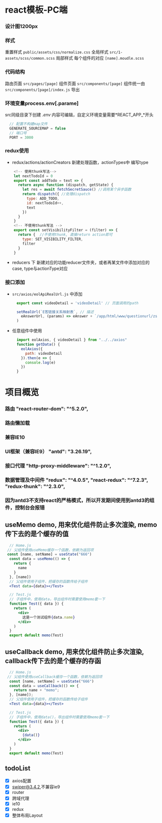 # react模板-PC端
### 设计图1200px
### 样式
  重置样式 `public/assets/css/normalize.css`
  全局样式 `src/1-assets/scss/common.scss`
  局部样式 每个组件的对应 `[name].moudle.scss`

### 代码结构
  路由页面 `src/pages/[page]`
  组件页面 `src/components/[page]`
    组件统一由 `src/components/[page]/index.js` 导出

### 环境变量process.env[.parame]
  src同级目录下创建 *.env* 内容可编辑，自定义环境变量需要*REACT_APP_*开头
```javascript
  // 配置不构建map文件
  GENERATE_SOURCEMAP = false
  // 端口号
  PORT = 3000
```

### redux使用
 * redux/actions/actionCreators 新建处理函数，actionTypes中 编写type
  ```javascript
      <!-- 使用thunk写法-->
      let nextTodoId = 0
      export const addTodo = text => {
        return async function (dispatch, getState) {
          let res = await fetchSecretSauce() //调用某个异步函数
          return dispatch({ //处理dispatch
            type: ADD_TODO,
            id: nextTodoId++,
            text
          })
        }
      }
      <!-- 不使用thunk写法 -->
      export const setVisibilityFilter = (filter) => {
        return {  //不使用thunk, 直接return action即可
          type: SET_VISIBILITY_FILTER,
          filter
        }
      }

  ```
 * reducers 下 新建对应的功能reducer文件夹，或者再某文件中添加对应的case, type与actionType对应

### 接口添加
  * `src/axios/eolApiRealUrl.js` 中添加
    ```javascript
      export const videoDetail = 'videoDetail' // 页面调用的path

      setRealUrl(`E答链接关系映射表`, // 描述
        eAnswerUrl, (params) => eAnswer + `/app/html/www/questionurl/zsgk_id_app_url.json` //path与url
      )
    ```
  * 任意组件中使用 
    ```javascript
      import eolAxios, { videoDetail } from "../../axios"
      function getData() {
        eolAxios({
          path: videoDetail
        }).then(e => {
          console.log(e)
        })
      }
    ```

# 项目概览
### 路由 "react-router-dom": "^5.2.0",
### 路由懒加载
### 兼容IE10
### UI框架（兼容IE9） "antd": "3.26.19",
### 接口代理 "http-proxy-middleware": "^1.2.0",
### 数据管理及中间件 "redux": "^4.0.5", "react-redux": "^7.2.3", "redux-thunk": "^2.3.0",
### 因为antd3不支持react的严格模式，所以开发期间使用到antd3的组件，控制台会报错

## useMemo demo, 用来优化组件防止多次渲染, memo传下去的是个缓存的值
```jsx
  // Home.js
 // 父组件使用useMemo缓存一个函数，依赖为返回项
 const [name, setName] = useState("666")
  const data = useMemo(() => {
    return {
      name
    }
  }, [name])
  // 父组件使用子组件，把缓存的函数传给子组件
  <Test data={data}></Test>

  // Test.js
  // 子组件中，使用data，导出组件时需要使用memo套一下
  function Test({ data }) {
    return (
      <div>
        这是一个测试组件{data.name}
      </div>
    )
  }
  export default memo(Test)
```
## useCallback demo, 用来优化组件防止多次渲染, callback传下去的是个缓存的存函
```jsx
  // Home.js
 // 父组件使用useCallback缓存一个函数，依赖为返回项
  const [name, setName] = useState("666")
  const data = useCallback(() => {
    return name + "memo";
  }, [name]);
  // 父组件使用子组件，把缓存的函数传给子组件
  <Test data={data}></Test>

  // Test.js
  // 子组件中，使用data()，导出组件时需要使用memo套一下
  function Test({ data }) {
    return (
      <div>
        {data()}
      </div>
    )
  }
  export default memo(Test)
```


## todoList
- [x] axios配置
- [x] swiper@3.4.2,不兼容ie9
- [x] router
- [x] 跨域代理
- [x] ie10
- [x] redux
- [x] 整体布局Layout